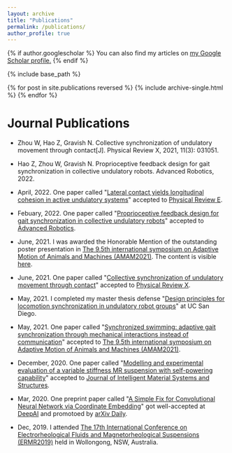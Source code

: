 ```yaml
---
layout: archive
title: "Publications"
permalink: /publications/
author_profile: true
---
```


{% if author.googlescholar %}
  You can also find my articles on <u><a href="{{author.googlescholar}}">my Google Scholar profile</a>.</u>
{% endif %}

{% include base_path %}

{% for post in site.publications reversed %}
  {% include archive-single.html %}
{% endfor %}


Journal Publications
======
* Zhou W, Hao Z, Gravish N. Collective synchronization of undulatory movement through contact[J]. Physical Review X, 2021, 11(3): 031051.

* Hao Z, Zhou W, Gravish N. Proprioceptive feedback design for gait synchronization in collective undulatory robots. Advanced Robotics, 2022.

* April, 2022. One paper called "[Lateral contact yields longitudinal cohesion in active undulatory systems]()" accepted to [Physical Review E](https://journals.aps.org/pre/).
* Febuary, 2022. One paper called "[Proprioceptive feedback design for gait synchronization in collective undulatory robots](https://www.tandfonline.com/doi/abs/10.1080/01691864.2022.2050810?journalCode=tadr20)" accepted to [Advanced Robotics](https://www.tandfonline.com/journals/tadr20?gclid=Cj0KCQiAr5iQBhCsARIsAPcwROPx0fQQGRYkynxLfW8KOGzG-T363Fj21y7_Ae4xTvXkldOkHXp2rQEaAqzUEALw_wcB).
* June, 2021. I was awarded the Honorable Mention of the outstanding poster presentation in [The 9.5th international symposium on Adaptive Motion of Animals and Machines (AMAM2021)](https://amam2021.squarespace.com/). The content is visible [here](https://www.youtube.com/watch?v=sg_X8Jn4do8&t=4s).
* June, 2021. One paper called "[Collective synchronization of undulatory movement through contact](https://journals.aps.org/prx/accepted/ee07bKb2M3f12909456811f34575a7e178c4843fc)" accepted to [Physical Review X](https://journals.aps.org/prx/).
* May, 2021. I completed my master thesis defense "[Design principles for locomotion synchronization in undulatory robot groups](https://escholarship.org/uc/item/4842p306)" at UC San Diego.
* May, 2021. One paper called "[Synchronized swimming: adaptive gait synchronization through mechanical interactions instead of communication](https://ir.library.osaka-u.ac.jp/repo/ouka/all/84894/s60b67cd40e086.pdf)" accepted to [The 9.5th international symposium on Adaptive Motion of Animals and Machines (AMAM2021)](https://amam2021.squarespace.com/).
* December, 2020. One paper called "[Modelling and experimental evaluation of a variable stiffness MR suspension with self-powering capability](https://journals.sagepub.com/doi/abs/10.1177/1045389X20986994)" accepted to [Journal of Intelligent Material Systems and Structures](https://journals.sagepub.com/home/jim).
* Mar, 2020. One preprint paper called "[A Simple Fix for Convolutional Neural Network via Coordinate Embedding](https://arxiv.org/abs/2003.10589)" got well-accepted at [DeepAI](https://deepai.org/publication/a-simple-fix-for-convolutional-neural-network-via-coordinate-embedding) and promotoed by [arXiv Daily](https://twitter.com/arXiv_Daily/status/1244929923979984897).
* Dec, 2019. I attended [The 17th International Conference on Electrorheological Fluids and Magnetorheological Suspensions (ERMR2019)](http://ermr2019.com.au/) held in Wollongong, NSW, Australia.
